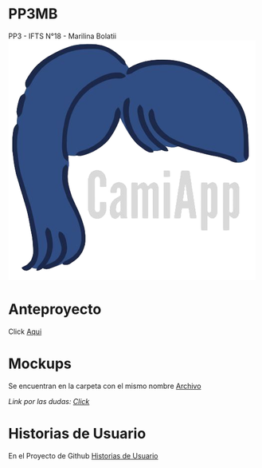 # PP3MB
PP3 - IFTS N°18 - Marilina Bolatii ![Logo](https://github.com/MarBol86/PP3MB/blob/main/mockups/Logo-grey-PhotoRoom.png)

# Anteproyecto
Click [Aqui](https://docs.google.com/document/d/1MHa6SFKeGSAJ7RPo_LGtdvtYWxoXaHv_Xx6Cs-CtUIg/edit#)

# Mockups
Se encuentran en la carpeta con el mismo nombre [Archivo](https://github.com/MarBol86/PP3MB/blob/main/mockups/Mockups%20CamiApp.pdf)

*Link por las dudas: [Click](https://app.moqups.com/4RzNAQm3208ouWajk9b176jhxoylHjHm/edit/page/a5c5c6c94)*

# Historias de Usuario
En el Proyecto de Github [Historias de Usuario](https://github.com/users/MarBol86/projects/1)
